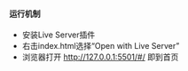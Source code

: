 #### 运行机制

- 安装Live Server插件
- 右击index.html选择“Open with Live Server”
- 浏览器打开 http://127.0.0.1:5501/#/ 即到首页
